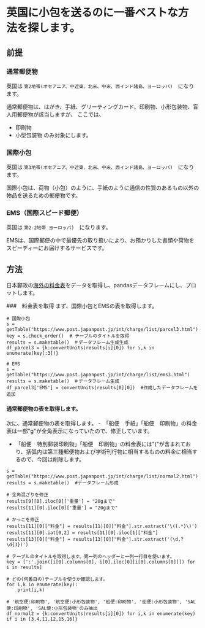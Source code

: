 # 英国に小包を送るのに一番ベストな方法を探します。


## 前提

### 通常郵便物
英国は `第2地帯(オセアニア、中近東、北米、中米、西インド諸島、ヨーロッパ)`　になります。

通常郵便物は、はがき、手紙、グリーティングカード、印刷物、小形包装物、盲人用郵便物が該当しますが、
ここでは、
- 印刷物
- 小型包装物
のみ対象にします。

### 国際小包
英国は `第3地帯(オセアニア、中近東、北米、中米、西インド諸島、ヨーロッパ)`　になります。

国際小包は、荷物（小包）のように、手紙のように通信の性質のあるもの以外の物品を送るための郵便物です。

### EMS（国際スピード郵便）
英国は `第2-2地帯 ヨーロッパ)`　になります。

EMSは、国際郵便の中で最優先の取り扱いにより、お預かりした書類や荷物をスピーディーにお届けするサービスです。


## 方法
日本郵政の[海外の料金表](https://www.post.japanpost.jp/int/charge/list/)をデータを取得し、pandasデータフレームにし、プロットします。


###　料金表を取得
まず、国際小包とEMSの表を取得します。
```
# 国際小包
s = getTable("https://www.post.japanpost.jp/int/charge/list/parcel3.html")
key = s.check_order()  # テーブルのタイトルを取得
results = s.maketable()　＃データフレーム生成生成
df_parcel3 = {k:convertUnits(results[i][0]) for i,k in enumerate(key[:3])}

# EMS
s = getTable("https://www.post.japanpost.jp/int/charge/list/ems3.html")
results = s.maketable()　＃データフレーム生成
df_parcel3['EMS'] = convertUnits(results[0][0])  #作成したデータフレームを追加
```

#### 通常郵便物の表を取得します。
次に、通常郵便物の表を取得します。
-　「船便　手紙」「船便　印刷物」の料金表は一部"g"が全角表示になっていたので、修正しています。
-  「船便　特別郵袋印刷物」「船便　印刷物」の料金表には"("が含まれており、括弧内は第三種郵便物および学術刊行物に相当するものの料金に相当するので、今回は削除します。
```
s = getTable("https://www.post.japanpost.jp/int/charge/list/normal2.html")
results = s.maketable()  #データフレーム形成

# 全角混ざりを修正
results[9][0].iloc[0]['重量'] = "20gまで"
results[11][0].iloc[0]['重量'] = "20gまで"

# かっこを修正
results[11][0]["料金"] = results[11][0]["料金"].str.extract('\((.*)\)')
results[11][0].iat[0,2] = results[11][0].iloc[1]["料金"]
results[13][0]["料金"] = results[13][0]["料金"].str.extract('(\d,?\d{3})')

# テーブルのタイトルを取得します。第一列のヘッダーと一列一行目を使います。
key = [':'.join([i[0].columns[0], i[0].iloc[0][i[0].columns[0]]]) for i in results]

# どの(何番目の)テーブルを使うか確認します。
for i,k in enumerate(key):
    print(i,k)
    
# '航空便:印刷物', '航空便:小形包装物', '船便:印刷物', '船便:小形包装物', 'SAL便:印刷物', 'SAL便:小形包装物'のみ抽出
df_normal2 = {k:convertUnits(results[i][0]) for i,k in enumerate(key) if i in [3,4,11,12,15,16]} 
```



